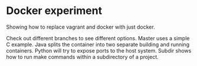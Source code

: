 # Docker experiment

Showing how to replace vagrant and docker with just docker.

Check out different branches to see different options.
Master uses a simple C example.
Java splits the container into two separate building and running containers.
Python will try to expose ports to the host system.
Subdir shows how to run make commands within a subdirectory of a project.
